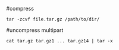 #compress  

` tar -zcvf file.tar.gz /path/to/dir/ `

#uncompress multipart  

`cat tar.gz tar.gz1 ... tar.gz14 | tar -x `  
